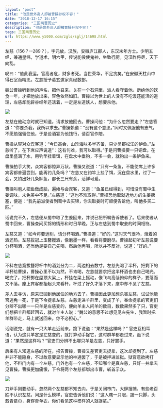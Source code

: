 ```yaml
---
layout: "post"
title: "他是世外高人却被曹操孙权不容！"
date: "2018-12-17 16:15"
categories: "三国两晋历史"
description: "他是世外高人却被曹操孙权不容！"
tags: 三国两晋历史
url: https://www.y5000.com/zgls/sglj/14698.html
---
```






左慈（156？--289？），字元放，汉族，安徽庐江郡人，东汉末年方士。少明五经，兼通星纬，学道术，明六甲，传说能役使鬼神，坐致行厨。见汉祚将尽，天下向乱。

叹曰：“值此衰运，官高者危，财多者死。当世荣华，不足贪矣。”在安徽天柱山中得石室而精思。左慈授予葛玄道家真经数部。

魏公曹操听到他的声名，把他召来，关在一个石洞里，派人看守着他。断绝他的饮食一年，才把他放出来，容色依然如旧。曹操以为世上的人没有不吃饭还能活的道理，左慈却能辟谷经年还活着，一定是左道妖人，想要杀他。

![](https://img.y5000.com/uploads/allimg/170223/8-1F22313233H05.jpg)

左慈在他动念时就已知道，请求放他回去。曹操问他：“为什么忽然要走？”左慈答道：“你要杀我，我所以求去。”曹操赖道：“没有这个意思。”同时又佩服他有志气，不愿勉强留住他，于是设酒宴为他饯行，请百官作陪。

曹操从容对众宾客道：“今日高会，山珍海味多半齐备，只少吴郡松江的鲈鱼。”左慈听了，在下席应声说道“：这有何难，我可以取得。”于是问曹操要一只铜盘，在盘里盛满了水，用钓竿挂着饵，在盘水中垂钓，不多一会，就钓出一条鲈鱼来。

曹操拍手大笑，众宾客都惊异万状。曹操又说道：“只有一条鱼，不能使席上许多宾客都普遍尝到，能再钓几条吗？”左慈又在钓竿上挂了饵，沉在盘水里，过了一会，又钓出好几条鲈鱼，都长三尺有余，活鲜可爱。

曹操叫庖人把鱼做成脍，遍飨与会宾客，又道：“鱼虽已经得到，可惜没有蜀中生姜调味，未免美中不足。”左慈道：“这也不难取得。”曹操恐他取就近地方的生姜搪塞，便道：“我先前派使者到蜀中去买锦，你去取姜时可顺便告诉他，叫他多买二匹。”

话说完不久，左慈便从蜀中取了生姜回来，并说已把所嘱告诉使者了。后来使者从蜀中回来，曹操查问买锦的情形和时日早晚，正与左慈到蜀中取姜的时间相符。

左慈又道：“如今将要远别，请分杯喝酒。”曹操道：“好的。”这时天气很冷，燉着的酒还热，左慈拔冠上玉簪搅酒，像磨墨一样，看看将要磨尽。曹操起初听左慈说要分杯喝酒，还当他是要自己先喝，然后他再喝，所以并不反对，说道：“好的。”

![](https://img.y5000.com/uploads/allimg/170223/8-1F22313234K28.jpg)

不料左慈竟拔簪将杯中的酒划分为二，两边相去数寸。左慈先喝了半杯，把剩下的半杯给曹操，曹操心里不以为然，不肯喝，左慈就要求把这半杯酒也由自己喝光。喝完了，把杯掷在屋顶大梁上，杯挂在梁上摇动，像飞鸟高低俯仰的样子，要落而又不落。座上宾客都抬起头来看杯，杯过了好久才落下来，座中却不见了左慈。

差人去寻访，原来已回到他居住的地方去了。曹操因此更加想杀害左慈，试试他能否逃免一死，于是下令捉拿左慈。左慈走进羊群里，变成了羊，奉命捉拿的官吏们分辨不出哪一一只羊是左慈变的，便向羊主人问羊的数目，数数果然多了只，官吏们想把羊群都赶回去，就对羊主人说：“魏公的意思不过想见见左先生，我暂时把羊群带走，马上就送回来，你不必担心。”

话刚说完，就有一只大羊走近前来，跪下说道：“果然是这样吗？”
官吏互相耳语，认为这只羊定是左慈变的，就打算动手捉它，这时群羊都走过来，跪下说道：“果然是这样吗？”官吏们分辨不出哪只羊是左慈，只好罢手。

后来有人知道左慈的所在，报告曹操，曹操又差官吏去捉拿，这次却捉到了。左慈并非不能隐身，不过故意要显示他的神通罢了，于是被押进监狱。狱官意欲拷打他，不料门内有一个左慈，门外也有一个左慈，不知哪个是真左慈，只好一并拿去见曹操，曹操更加痛恨，下令将两个左慈都绑出市曹，斩首示众。

![](https://img.y5000.com/uploads/allimg/170223/8-1F223132359306.jpg)

刀斧手刚要动手，忽然两个左慈都不知去向，于是关闭市门，大肆搜捕。有些老百姓不认识左慈，问是什么模样，官吏告诉他们说：“这人瞎一只眼，跛一只脚，头戴青葛巾，身穿青单衣，你们看见这种模样的人就捉拿。”
